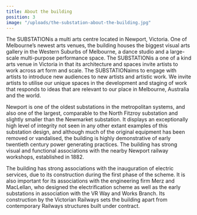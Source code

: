 ```yaml
---
title: About the building
position: 3
image: "/uploads/the-substation-about-the-building.jpg"
---
```


The SUBSTATIONis a multi arts centre located in Newport, Victoria. One of Melbourne’s newest arts venues, the building houses the biggest visual arts gallery in the Western Suburbs of Melbourne, a dance studio and a large-scale multi-purpose performance space. The SUBSTATIONis a one of a kind arts venue in Victoria in that its architecture and spaces invite artists to work across art form and scale. The SUBSTATIONaims to engage with artists to introduce new audiences to new artists and artistic work. We invite artists to utilise our unique spaces in the development and staging of work that responds to ideas that are relevant to our place in Melbourne, Australia and the world.

Newport is one of the oldest substations in the metropolitan systems, and also one of the largest, comparable to the North Fitzroy substation and slightly smaller than the Newmarket substation. It displays an exceptionally high level of integrity not seen in any other extant examples of this substation design, and although much of the original equipment has been removed or vandalised, the building is highly demonstrative of early twentieth century power generating practices. The building has strong visual and functional associations with the nearby Newport railway workshops, established in 1882.

The building has strong associations with the inauguration of electric services, due to its construction during the first phase of the scheme. It is also important for its associations with the engineering firm Merz and MacLellan, who designed the electrification scheme as well as the early substations in association with the VR Way and Works Branch. Its construction by the Victorian Railways sets the building apart from contemporary Railways structures built under contract.

